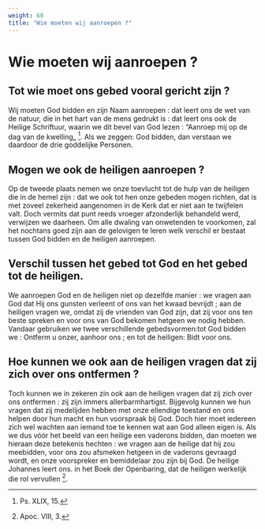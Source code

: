 ```yaml
---
weight: 60
title: "Wie moeten wij aanroepen ?"
---
```


# Wie moeten wij aanroepen ?

## Tot wie moet ons gebed vooral gericht zijn ?

Wij moeten God bidden en zijn Naam aanroepen : dat leert ons de wet van de natuur, die in het hart van de mens gedrukt is : dat leert ons ook de Heilige Schriftuur, waarin we dit bevel van God lezen : “Aanroep mij op de dag van de kwelling„ [^591.1]. Als we zeggen: God bidden, dan verstaan we daardoor de drie goddelijke Personen.

## Mogen we ook de heiligen aanroepen ?

Op de tweede plaats nemen we onze toevlucht tot de hulp van de heiligen die in de hemel zijn : dat we ook tot hen onze gebeden mogen richten, dat is met zoveel zekerheid aangenomen in de Kerk dat er niet aan te twijfelen valt. Doch vermits dat punt reeds vroeger afzonderlijk behandeld werd, verwijzen we daarheen. Om alle dwaling van onwetenden te voorkomen, zal het nochtans goed zijn aan de gelovigen te leren welk verschil er bestaat tussen God bidden en de heiligen aanroepen.

[^591.1]: Ps. XLIX, 15.

## Verschil tussen het gebed tot God en het gebed tot de heiligen.

We aanroepen God en de heiligen niet op dezelfde manier : we vragen aan God dat Hij ons gunsten verleent of ons van het kwaad bevrijdt ; aan de heiligen vragen we, omdat zij de vrienden van God zijn, dat zij voor ons ten beste spreken en voor ons van God bekomen hetgeen we nodig hebben. Vandaar gebruiken we twee verschillende gebedsvormen:tot God bidden we : Ontferm u onzer, aanhoor ons ; en tot de heiligen: Bidt voor ons.

## Hoe kunnen we ook aan de heiligen vragen dat zij zich over ons ontfermen ?

Toch kunnen we in zekeren zin ook aan de heiligen vragen dat zij zich over ons ontfermen : zij zijn immers allerbarmhartigst. Bijgevolg kunnen we hun vragen dat zij medelijden hebben met onze ellendige toestand en ons helpen door hun macht en hun voorspraak bij God.  Doch hier moet iedereen zich wel wachten aan iemand toe te kennen wat aan God alleen eigen is. Als we dus vóór het beeld van een heilige een vaderons bidden, dan moeten we hieraan deze betekenis hechten : we vragen aan de heilige dat hij zou meebidden, voor ons zou afsmeken hetgeen in de vaderons gevraagd wordt, en onze voorspreker en bemiddelaar zou zijn bij God. De heilige Johannes leert ons. in het Boek der Openbaring, dat de heiligen werkelijk die rol vervullen [^592.1].

[^592.1]: Apoc. VIII, 3.


